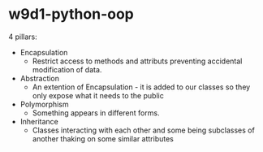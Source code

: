 # w9d1-python-oop

4 pillars:
* Encapsulation
  * Restrict access to methods and attributs preventing accidental modification of data.
* Abstraction
  * An extention of Encapsulation - it is added to our classes so they only expose what it needs to the public
* Polymorphism
  * Something appears in different forms. 
* Inheritance
  * Classes interacting with each other and some being subclasses of another thaking on some similar attributes
